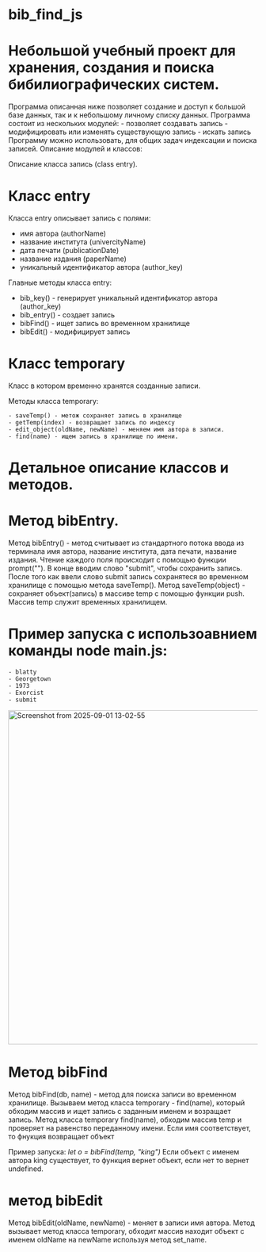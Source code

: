 # bib_find_js
# Небольшой учебный проект для хранения, создания и поиска бибилиографических систем.

Программа описанная ниже позволяет создание и доступ к большой базе данных, так и к небольшому личному списку данных. Программа состоит из нескольких модулей:
    - позволяет создавать запись
    - модифицировать или изменять существующую запись
    - искать запись
Программу можно использовать, для общих задач индексации и поиска записей.
Описание модулей и классов:

Описание класса запись (class entry).
# Класс entry
Класса entry описывает запись с полями:
  - имя автора (authorName)
  - название института (univercityName)
  - дата печати (publicationDate)
  - название издания (paperName)
  - уникальный идентификатор автора (author_key)

Главные методы класса entry:
  
  - bib_key() - генерирует уникальный идентификатор автора (author_key)
  - bib_entry() - создает запись
  - bibFind() - ищет запись во временном хранилище
  - bibEdit() - модифицирует запись

# Класс temporary
Класс в котором временно хранятся созданные записи. 

Методы класса temporary:

    - saveTemp() - метож сохраняет запись в хранилище
    - getTemp(index) - возвращает запись по индексу
    - edit_object(oldName, newName) - меняем имя автора в записи.
    - find(name) - ищем запись в хранилище по имени.

# Детальное описание классов и методов.

# Метод bibEntry.
Метод bibEntry() - метод считывает из стандартного потока ввода из терминала имя автора, название института, дата печати, название издания. Чтение каждого поля происходит с помощью функции prompt(""). В конце вводим слово "submit", чтобы сохранить запись. После того как ввели слово submit запись сохранятеся во временном хранилище с помощью метода saveTemp(). Метод saveTemp(object) - сохраняет объект(запись) в массиве temp с помощью функции push. Массив temp служит временных хранилищем.

# Пример запуска c использоавнием команды node main.js:
    - blatty
    - Georgetown
    - 1973
    - Exorcist
    - submit

<img width="1106" height="674" alt="Screenshot from 2025-09-01 13-02-55" src="https://github.com/user-attachments/assets/8e441889-57eb-4272-884b-fcb0e03db19c" />

# Метод bibFind
Метод bibFind(db, name) - метод для поиска записи во временном хранилище. Вызываем метод класса temporary - find(name), который обходим массив и ищет запись с заданным именем и возращает запись. Метод класса temporary find(name), обходим массив temp и проверяет на равенство переданному имени. Если имя соответствует, то фнукция возвращает объект

Пример запуска:
*let o = bibFind(temp, "king")*
Если объект с именем автора king существует, то функция вернет объект, если нет то вернет undefined.

# метод bibEdit
Метод bibEdit(oldName, newName) - меняет в записи имя автора. Метод вызывает метод класса temporary, обходит массив находит объект с именем oldName на newName используя метод set_name.




    
